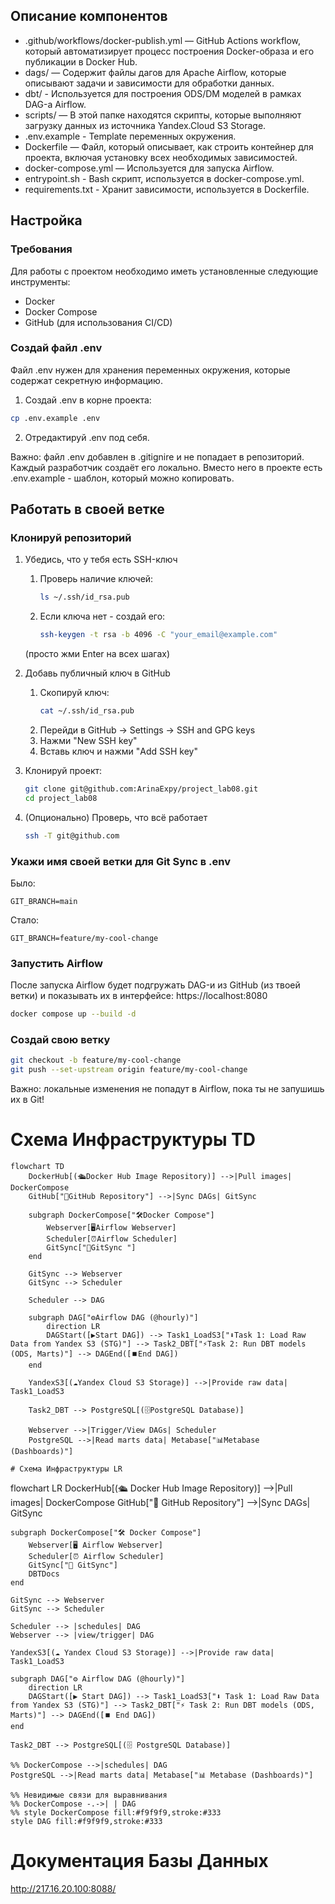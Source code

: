 ## Описание компонентов

- .github/workflows/docker-publish.yml — GitHub Actions workflow, который автоматизирует процесс построения Docker-образа и его публикации в Docker Hub.
- dags/ — Содержит файлы дагов для Apache Airflow, которые описывают задачи и зависимости для обработки данных.
- dbt/ - Используется для построения ODS/DM моделей в рамках DAG-а Airflow.
- scripts/ — В этой папке находятся скрипты, которые выполняют загрузку данных из источника Yandex.Cloud S3 Storage.
- .env.example - Template переменных окружения.
- Dockerfile — Файл, который описывает, как строить контейнер для проекта, включая установку всех необходимых зависимостей.
- docker-compose.yml — Используется для запуска Airflow.
- entrypoint.sh - Bash скрипт, используется в docker-compose.yml.
- requirements.txt - Хранит зависимости, используется в Dockerfile.


## Настройка

### Требования

Для работы с проектом необходимо иметь установленные следующие инструменты:

- Docker
- Docker Compose
- GitHub (для использования CI/CD)

### Создай файл .env
Файл .env нужен для хранения переменных окружения, которые содержат секретную информацию.
1. Создай .env в корне проекта:
```bash
cp .env.example .env
```
2. Отредактируй .env под себя.

Важно: файл .env добавлен в .gitignire и не попадает в репозиторий. Каждый разработчик создаёт его локально. Вместо него в проекте есть .env.example - шаблон, который можно копировать.

## Работать в своей ветке

### Клонируй репозиторий

1. Убедись, что у тебя есть SSH-ключ
    1. Проверь наличие ключей:
        ```bash
        ls ~/.ssh/id_rsa.pub
        ```
    2. Если ключа нет - создай его:
        ```bash
        ssh-keygen -t rsa -b 4096 -C "your_email@example.com"
        ```
    (просто жми Enter на всех шагах)

2. Добавь публичный ключ в GitHub
    1. Скопируй ключ:
        ```bash
        cat ~/.ssh/id_rsa.pub
        ```
    2. Перейди в GitHub -> Settings -> SSH and GPG keys
    3. Нажми "New SSH key"
    4. Вставь ключ и нажми "Add SSH key"
3. Клонируй проект:
    ```bash
    git clone git@github.com:ArinaExpy/project_lab08.git
    cd project_lab08
    ```
4. (Опционально) Проверь, что всё работает
    ```bash
    ssh -T git@github.com
    ```

### Укажи имя своей ветки для Git Sync в .env
Было:
```
GIT_BRANCH=main
```
Стало:
```
GIT_BRANCH=feature/my-cool-change
```

### Запустить Airflow
После запуска Airflow будет подгружать DAG-и из GitHub (из твоей ветки) и показывать их в интерфейсе: https://localhost:8080
```bash
docker compose up --build -d
```

### Создай свою ветку
```bash
git checkout -b feature/my-cool-change
git push --set-upstream origin feature/my-cool-change
```
Важно: локальные изменения не попадут в Airflow, пока ты не запушишь их в Git!

# Схема Инфраструктуры TD

```mermaid
flowchart TD
    DockerHub[(🛳️Docker Hub Image Repository)] -->|Pull images| DockerCompose
    GitHub["📂GitHub Repository"] -->|Sync DAGs| GitSync

    subgraph DockerCompose["🛠️Docker Compose"]
        Webserver[🖥️Airflow Webserver]
        Scheduler[⏰Airflow Scheduler]
        GitSync["🔄GitSync "]
    end

    GitSync --> Webserver
    GitSync --> Scheduler

    Scheduler --> DAG

    subgraph DAG["⚙️Airflow DAG (@hourly)"]
        direction LR
        DAGStart([▶️Start DAG]) --> Task1_LoadS3["⬇️Task 1: Load Raw Data from Yandex S3 (STG)"] --> Task2_DBT["⚡Task 2: Run DBT models (ODS, Marts)"] --> DAGEnd([⏹️End DAG])
    end

    YandexS3[(☁️Yandex Cloud S3 Storage)] -->|Provide raw data| Task1_LoadS3

    Task2_DBT --> PostgreSQL[(🗄️PostgreSQL Database)]

    Webserver -->|Trigger/View DAGs| Scheduler
    PostgreSQL -->|Read marts data| Metabase["📊Metabase (Dashboards)"]

# Схема Инфраструктуры LR

```
flowchart LR
    DockerHub[(🛳️ Docker Hub Image Repository)] -->|Pull images| DockerCompose
    GitHub["📂 GitHub Repository"] -->|Sync DAGs| GitSync

    subgraph DockerCompose["🛠️ Docker Compose"]
        Webserver[🖥️ Airflow Webserver]
        Scheduler[⏰ Airflow Scheduler]
        GitSync["🔄 GitSync"]
        DBTDocs
    end

    GitSync --> Webserver
    GitSync --> Scheduler

    Scheduler --> |schedules| DAG
    Webserver --> |view/trigger| DAG

    YandexS3[(☁️ Yandex Cloud S3 Storage)] -->|Provide raw data| Task1_LoadS3

    subgraph DAG["⚙️ Airflow DAG (@hourly)"]
        direction LR
        DAGStart([▶️ Start DAG]) --> Task1_LoadS3["⬇️ Task 1: Load Raw Data from Yandex S3 (STG)"] --> Task2_DBT["⚡ Task 2: Run DBT models (ODS, Marts)"] --> DAGEnd([⏹️ End DAG])
    end

    Task2_DBT --> PostgreSQL[(🗄️ PostgreSQL Database)]

    %% DockerCompose -->|schedules| DAG
    PostgreSQL -->|Read marts data| Metabase["📊 Metabase (Dashboards)"]

    %% Невидимые связи для выравнивания
    %% DockerCompose -.->| | DAG
    %% style DockerCompose fill:#f9f9f9,stroke:#333
    style DAG fill:#f9f9f9,stroke:#333

# Документация Базы Данных 
http://217.16.20.100:8088/
